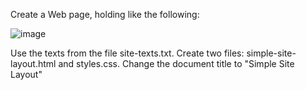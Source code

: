 Create a Web page, holding like the following:

![image](https://github.com/nsinorov/SoftUniMainPath/assets/45227327/66ec4054-e205-49e6-864e-31db7fd74bfb)

Use the texts from the file site-texts.txt.
Create two files: simple-site-layout.html and styles.css.
Change the document title to "Simple Site Layout"
